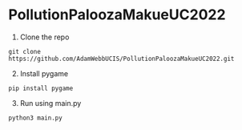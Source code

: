 # PollutionPaloozaMakueUC2022

1. Clone the repo 
```
git clone https://github.com/AdamWebbUCIS/PollutionPaloozaMakueUC2022.git
```

2. Install pygame 
```
pip install pygame
```

3. Run using main.py 
```
python3 main.py
```
